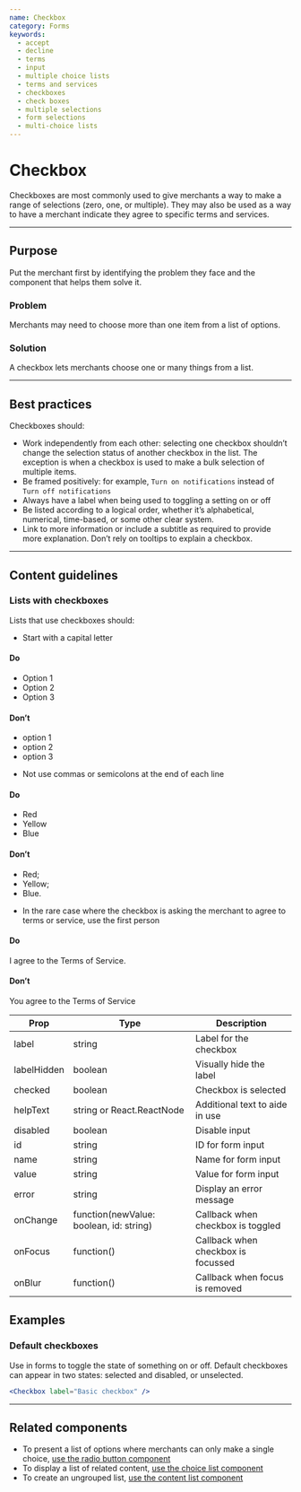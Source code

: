 ```yaml
---
name: Checkbox
category: Forms
keywords:
  - accept
  - decline
  - terms
  - input
  - multiple choice lists
  - terms and services
  - checkboxes
  - check boxes
  - multiple selections
  - form selections
  - multi-choice lists
---
```


# Checkbox

Checkboxes are most commonly used to give merchants a way to make a range of selections (zero, one, or multiple). They may also be used as a way to have a merchant indicate they agree to specific terms and services.

---

## Purpose

Put the merchant first by identifying the problem they face and the component that helps them solve it.

### Problem

Merchants may need to choose more than one item from a list of options.

### Solution

A checkbox lets merchants choose one or many things from a list.

---

## Best practices

Checkboxes should:

* Work independently from each other: selecting one checkbox shouldn’t change
the selection status of another checkbox in the list. The exception is when a
checkbox is used to make a bulk selection of multiple items.
* Be framed positively: for example, `Turn on notifications` instead of
`Turn off notifications`
* Always have a label when being used to toggling a setting on or off
* Be listed according to a logical order, whether it’s alphabetical, numerical,
time-based, or some other clear system.
* Link to more information or include a subtitle as required to provide more
explanation. Don’t rely on tooltips to explain a checkbox.

---

## Content guidelines

### Lists with checkboxes

Lists that use checkboxes should:

* Start with a capital letter

<!-- usageblock -->
#### Do
- Option 1
- Option 2
- Option 3

#### Don’t
- option 1
- option 2
- option 3
<!-- end -->

* Not use commas or semicolons at the end of each line

<!-- usageblock -->
#### Do
- Red
- Yellow
- Blue

#### Don’t
- Red;
- Yellow;
- Blue.
<!-- end -->

* In the rare case where the checkbox is asking the merchant to agree to terms
or service, use the first person

<!-- usageblock -->
#### Do
I agree to the Terms of Service.

#### Don’t
You agree to the Terms of Service
<!-- end -->

| Prop | Type | Description |
| ---- | ---- | ----------- |
| label | string | Label for the checkbox |
| labelHidden | boolean | Visually hide the label |
| checked | boolean | Checkbox is selected |
| helpText | string or React.ReactNode | Additional text to aide in use |
| disabled | boolean | Disable input |
| id | string | ID for form input |
| name | string | Name for form input |
| value | string | Value for form input |
| error | string | Display an error message |
| onChange | function(newValue: boolean, id: string) | Callback when checkbox is toggled |
| onFocus | function() | Callback when checkbox is focussed |
| onBlur | function() | Callback when focus is removed |

## Examples

### Default checkboxes

Use in forms to toggle the state of something on or off. Default checkboxes can appear in two states: selected and disabled, or unselected.

```jsx
<Checkbox label="Basic checkbox" />
```

---

## Related components

* To present a list of options where merchants can only make a single choice, [use the radio button component](/components/forms/radio-button)
* To display a list of related content, [use the choice list component](/components/forms/choice-list)
* To create an ungrouped list, [use the content list component](/components/tables-and-lists/list)
